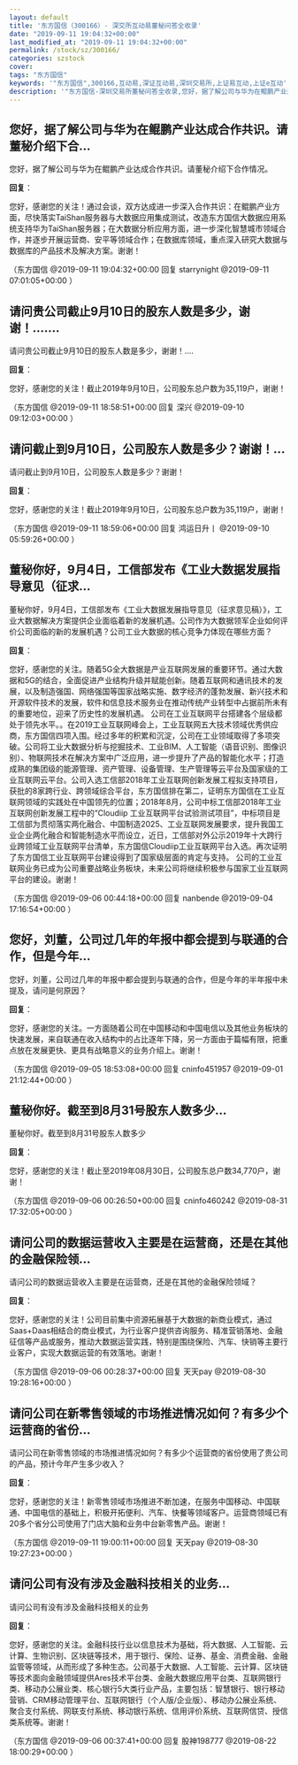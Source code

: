 ```yaml
---
layout: default
title: '东方国信（300166）- 深交所互动易董秘问答全收录'
date: "2019-09-11 19:04:32+00:00"
last_modified_at: "2019-09-11 19:04:32+00:00"
permalink: /stock/sz/300166/
categories: szstock
cover: 
tags: "东方国信"
keywords: '"东方国信",300166,互动易,深证互动易,深圳交易所,上证易互动,上证e互动'
description: '"东方国信-深圳交易所董秘问答全收录,您好，据了解公司与华为在鲲鹏产业达成合作共识。请董秘介绍下合作情况。"'
---
```


## 您好，据了解公司与华为在鲲鹏产业达成合作共识。请董秘介绍下合...

您好，据了解公司与华为在鲲鹏产业达成合作共识。请董秘介绍下合作情况。

**回复**：

您好，感谢您的关注！通过会谈，双方达成进一步深入合作共识：在鲲鹏产业方面，尽快落实TaiShan服务器与大数据应用集成测试，改造东方国信大数据应用系统支持华为TaiShan服务器；在大数据分析应用方面，进一步深化智慧城市领域合作，并逐步开展运营商、安平等领域合作；在数据库领域，重点深入研究大数据与数据库的产品技术及解决方案。谢谢！ 

（东方国信  @2019-09-11 19:04:32+00:00 回复 starrynight  @2019-09-11 07:01:05+00:00 ）

## 请问贵公司截止9月10日的股东人数是多少，谢谢！.......

请问贵公司截止9月10日的股东人数是多少，谢谢！....

**回复**：

您好，感谢您的关注！截止2019年9月10日，公司股东总户数为35,119户，谢谢！ 

（东方国信  @2019-09-11 18:58:51+00:00 回复 深兴  @2019-09-10 09:12:03+00:00 ）

## 请问截止到9月10日，公司股东人数是多少？谢谢！...

请问截止到9月10日，公司股东人数是多少？谢谢！

**回复**：

您好，感谢您的关注！截止2019年9月10日，公司股东总户数为35,119户，谢谢！ 

（东方国信  @2019-09-11 18:59:06+00:00 回复 鸿运日升丨  @2019-09-10 05:59:26+00:00 ）

## 董秘你好，9月4日，工信部发布《工业大数据发展指导意见（征求...

董秘你好，9月4日，工信部发布《工业大数据发展指导意见（征求意见稿）》，工业大数据解决方案提供企业面临着新的发展机遇。公司作为大数据领军企业如何评价公司面临的新的发展机遇？公司工业大数据的核心竞争力体现在哪些方面？

**回复**：

您好，感谢您的关注。随着5G全大数据是产业互联网发展的重要环节。通过大数据和5G的结合，全面促进产业结构升级并赋能创新。随着互联网和通讯技术的发展，以及制造强国、网络强国等国家战略实施、数字经济的蓬勃发展、新兴技术和开源软件技术的发展，软件和信息技术服务业在推动传统产业转型中占据前所未有的重要地位，迎来了历史性的发展机遇。
公司在工业互联网平台搭建各个层级都处于领先水平。。在2019工业互联网峰会上，工业互联网五大技术领域优秀供应商，东方国信四项入围。经过多年的积累和沉淀，公司在工业领域取得了多项突破。公司将工业大数据分析与挖掘技术、工业BIM、人工智能（语音识别、图像识别）、物联网技术在解决方案中广泛应用，进一步提升了产品的智能化水平；打造成熟的集团级的能源管理、资产管理、设备管理、生产管理等云平台及国家级的工业互联网云平台。公司入选工信部2018年工业互联网创新发展工程拟支持项目，获批的8家跨行业、跨领域综合平台，东方国信排在第二，证明东方国信在工业互联网领域的实践处在中国领先的位置；2018年8月，公司中标工信部2018年工业互联网创新发展工程中的“Cloudiip 工业互联网平台试验测试项目”，中标项目是工信部为贯彻落实两化融合、中国制造2025、工业互联网发展要求，提升我国工业企业两化融合和智能制造水平而设立，近日，工信部对外公示2019年十大跨行业跨领域工业互联网平台清单，东方国信Cloudiip工业互联网平台入选。再次证明了东方国信工业互联网平台建设得到了国家级层面的肯定与支持。
公司的工业互联网业务已成为公司重要战略业务板块，未来公司将继续积极参与国家工业互联网平台的建设。谢谢！ 

（东方国信  @2019-09-06 00:44:18+00:00 回复 nanbende  @2019-09-04 17:16:54+00:00 ）

## 您好，刘董，公司过几年的年报中都会提到与联通的合作，但是今年...

您好，刘董，公司过几年的年报中都会提到与联通的合作，但是今年的半年报中未提及，请问是何原因？

**回复**：

您好，感谢您的关注。一方面随着公司在中国移动和中国电信以及其他业务板块的快速发展，来自联通在收入结构中的占比逐年下降，另一方面由于篇幅有限，把重点放在发展更快、更具有战略意义的业务介绍上。谢谢！ 

（东方国信  @2019-09-05 18:53:08+00:00 回复 cninfo451957  @2019-09-01 21:12:44+00:00 ）

## 董秘你好。截至到8月31号股东人数多少...

董秘你好。截至到8月31号股东人数多少

**回复**：

您好，感谢您的关注！截止至2019年08月30日，公司股东总户数34,770户，谢谢！ 

（东方国信  @2019-09-06 00:26:50+00:00 回复 cninfo460242  @2019-08-31 17:32:05+00:00 ）

## 请问公司的数据运营收入主要是在运营商，还是在其他的金融保险领...

请问公司的数据运营收入主要是在运营商，还是在其他的金融保险领域？

**回复**：

您好，感谢您的关注！公司目前集中资源拓展基于大数据的新商业模式，通过Saas+Daas相结合的商业模式，为行业客户提供咨询服务、精准营销落地、金融征信等产品或服务，推动大数据运营实践，特别是围绕保险、汽车、快销等主要行业客户，实现大数据运营的有效落地。谢谢！ 

（东方国信  @2019-09-06 00:28:37+00:00 回复 天天pay  @2019-08-30 19:28:16+00:00 ）

## 请问公司在新零售领域的市场推进情况如何？有多少个运营商的省份...

请问公司在新零售领域的市场推进情况如何？有多少个运营商的省份使用了贵公司的产品，预计今年产生多少收入？

**回复**：

您好，感谢您的关注！新零售领域市场推进不断加速，在服务中国移动、中国联通、中国电信的基础上，积极开拓便利、汽车、快餐等领域客户。运营商领域已有20多个省分公司使用了门店大脑和业务中台新零售产品。谢谢！ 

（东方国信  @2019-09-11 19:00:11+00:00 回复 天天pay  @2019-08-30 19:27:23+00:00 ）

## 请问公司有没有涉及金融科技相关的业务...

请问公司有没有涉及金融科技相关的业务

**回复**：

您好，感谢您的关注。金融科技行业以信息技术为基础，将大数据、人工智能、云计算、生物识别、区块链等技术，用于银行、保险、证券、基金、消费金融、金融监管等领域，从而形成了多种生态。公司基于大数据、人工智能、云计算、区块链等技术面向金融领域提供Ares技术平台类、金融大数据应用平台类、互联网银行类、移动办公展业类、核心银行5大类行业产品，主要包括：智慧银行、银行移动营销、CRM移动管理平台、互联网银行（个人版/企业版）、移动办公展业系统、聚合支付系统、网联支付系统、移动银行系统、信用评价系统、互联网信贷、授信类系统等。谢谢！ 

（东方国信  @2019-09-06 00:37:41+00:00 回复 股神198777  @2019-08-22 18:00:29+00:00 ）

